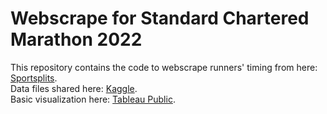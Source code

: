# Webscrape for Standard Chartered Marathon 2022
This repository contains the code to webscrape runners' timing from here: [Sportsplits](https://www.sportsplits.com/races/singapore-marathon-2022/). <br />
Data files shared here: [Kaggle](https://www.kaggle.com/datasets/clement7903/standard-chartered-marathon-2022). <br />
Basic visualization here: [Tableau Public](https://public.tableau.com/app/profile/clem.ng/viz/StandardCharteredMarathonSingapore2022/). <br />
